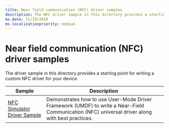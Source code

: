 ```yaml
---
title: Near field communication (NFC) driver samples
description: The NFC driver sample in this directory provides a starting point for writing a custom driver for your device.
ms.date: 11/19/2019
ms.localizationpriority: medium
---
```


# Near field communication (NFC) driver samples

The driver sample in this directory provides a starting point for writing a custom NFC driver for your device.

| Sample | Description |
| --- | --- |
| [NFC Simulator Driver Sample](/samples/microsoft/windows-driver-samples/nfc-cx-client-driver-sample/) | Demonstrates how to use User-Mode Driver Framework (UMDF) to write a Near-Field Communication (NFC) universal driver along with best practices. |
